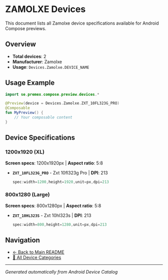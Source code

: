 # ZAMOLXE Devices

This document lists all Zamolxe device specifications available for Android Compose previews.

## Overview

- **Total devices**: 2
- **Manufacturer**: Zamolxe
- **Usage**: `Devices.Zamolxe.DEVICE_NAME`

## Usage Example

```kotlin
import se.premex.compose.preview.devices.*

@Preview(device = Devices.Zamolxe.ZXT_10FL323G_PRO)
@Composable
fun MyPreview() {
    // Your composable content
}
```

## Device Specifications

### 1200x1920 (XL)

**Screen specs**: 1200x1920px | **Aspect ratio**: 5:8

- **`ZXT_10FL323G_PRO`** - Zxt 10fl323g Pro | **DPI**: 213
  ```kotlin
  spec:width=1200,height=1920,unit=px,dpi=213
  ```

### 800x1280 (Large)

**Screen specs**: 800x1280px | **Aspect ratio**: 5:8

- **`ZXT_10HL323S`** - Zxt 10hl323s | **DPI**: 213
  ```kotlin
  spec:width=800,height=1280,unit=px,dpi=213
  ```

## Navigation

- [← Back to Main README](../../README.md)
- [📱 All Device Categories](../README.md)

---
*Generated automatically from Android Device Catalog*

